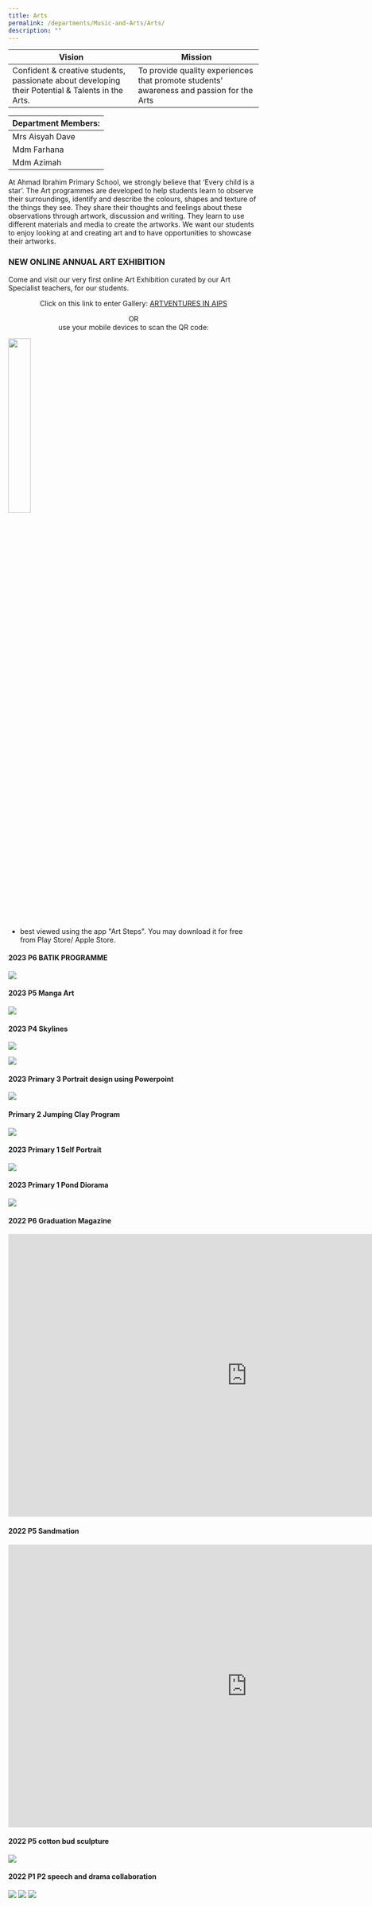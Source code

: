 ```yaml
---
title: Arts
permalink: /departments/Music-and-Arts/Arts/
description: ""
---
```

| Vision | Mission |
|---|---|
| Confident &amp; creative students, passionate about developing their Potential &amp; Talents in the Arts. | To provide quality experiences that promote students' awareness and passion for the Arts |


| Department Members: |
|---|
| Mrs Aisyah Dave |
| Mdm Farhana |
| Mdm Azimah |


At Ahmad Ibrahim Primary School, we strongly believe that ‘Every child is a star’. The Art programmes are developed to help students learn to observe their surroundings, identify and describe the colours, shapes and texture of the things they see. They share their thoughts and feelings about these observations through artwork, discussion and writing. They learn to use different materials and media to create the artworks. We want our students to enjoy looking at and creating art and to have opportunities to showcase their artworks.


### NEW ONLINE ANNUAL ART EXHIBITION
	
Come and visit our very first online Art Exhibition curated by our Art Specialist teachers, for our students.&nbsp;

<p style="text-align:center;">Click on this link to enter Gallery: <a href="https://www.artsteps.com/embed/61888ce1ac85446ad7358165/560/315">ARTVENTURES IN AIPS</a></p>

<p style="text-align:center;">OR<br>use your mobile devices to scan the QR code:</p>
	
<img src="/images/QR%20CODE.png" style="width:30%" alt="">

* best viewed using the app "Art Steps". You may download it for free from Play Store/ Apple Store.


#### 2023 P6 BATIK PROGRAMME

![](/images/2023%20p6%20batik.jpg)

#### 2023 P5 Manga Art

![](/images/2023%20p5%20manga%20art.jpg)

#### 2023 P4 Skylines

![](/images/2023%20p4%20skyline%202.jpg)

![](/images/2023%20p4%20skyline.jpg)

#### 2023 Primary 3 Portrait design using Powerpoint

![](/images/2023%20p3%20potrait%20art.jpg)

#### Primary 2 Jumping Clay Program

![](/images/2023%20p2%20jumping%20clay.jpg)

#### 2023 Primary 1 Self Portrait

![](/images/2023%20p1%20self%20portrait.jpg)

#### 2023 Primary 1 Pond Diorama

![](/images/2023%20p1%20pond%20diorama.jpg)



#### 2022 P6 Graduation Magazine

<iframe src="https://docs.google.com/presentation/d/e/2PACX-1vQYQI6IJzsOe5ZbJWJB4itSkWjHt4O3sSEKDfsZ1ysDuiU8o0ljoGPapUU7GanjmUoTdoS6R42qPBi_/embed?start=false&amp;loop=false&amp;delayms=3000" frameborder="0" width="960" height="569" allowfullscreen="true"></iframe>

#### 2022 P5 Sandmation

<iframe allowfullscreen="true" height="569" width="960" frameborder="0" src="https://docs.google.com/presentation/d/e/2PACX-1vTzm-0bs9AInJuw6JgFSwceiuV1RBIclgDmYqUwxNcO5hcUCos8CU3pYwXCh90YocKcqryyayoqR9FR/embed?start=false&amp;loop=false&amp;delayms=3000"></iframe>

#### 2022 P5 cotton bud sculpture

![](/images/p5%20cotton%20bud%20sculpture.jpg)

#### 2022 P1 P2 speech and drama collaboration

![](/images/mask%201.jpeg)
![](/images/mask%202.jpeg)
![](/images/mask%203.jpeg)